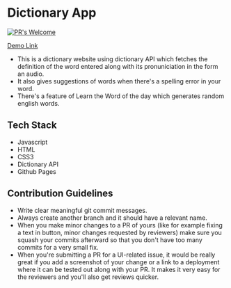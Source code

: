 


# Dictionary App

[![PR's Welcome](https://img.shields.io/badge/PRs-welcome-brightgreen.svg?style=flat)](https://github.com/varisha-025/Dictionary_App/pulls)

[Demo Link](https://varisha-025.github.io/Dictionary_App/)

- This is a dictionary website using dictionary API which fetches the definition of the word entered along with its pronuniciation in the form an audio.
- It also gives suggestions of words when there's a spelling error in your word.
- There's a feature of Learn the Word of the day which generates random english words.

## Tech Stack

- Javascript
- HTML
- CSS3
- Dictionary API
- Github Pages

## Contribution Guidelines

- Write clear meaningful git commit messages.
- Always create another branch and it should have a relevant name.
- When you make minor changes to a PR of yours (like for example fixing a text in button, minor changes requested by reviewers) make sure you squash your commits afterward so that you don't have too many commits for a very small fix.
- When you're submitting a PR for a UI-related issue, it would be really great if you add a screenshot of your change or a link to a deployment where it can be tested out along with your PR. It makes it very easy for the reviewers and you'll also get reviews quicker.

